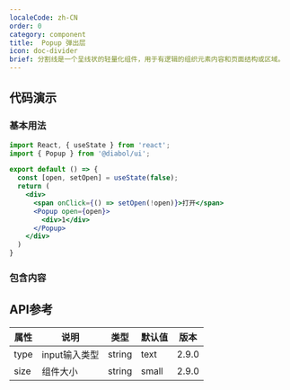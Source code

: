 ```yaml
---
localeCode: zh-CN
order: 0
category: component
title:  Popup 弹出层
icon: doc-divider 
brief: 分割线是一个呈线状的轻量化组件，用于有逻辑的组织元素内容和页面结构或区域。
---
```


## 代码演示

### 基本用法

```jsx live=true
import React, { useState } from 'react';
import { Popup } from '@diabol/ui';

export default () => {
  const [open, setOpen] = useState(false);
  return (
    <div>
      <span onClick={() => setOpen(!open)}>打开</span>
      <Popup open={open}>
        <div>1</div>
      </Popup>
    </div>
  )
}
```

### 包含内容


## API参考

| 属性       | 说明                                   | 类型             | 默认值   | 版本 |
|-----------|----------------------------------------|-----------------|---------|--------- |
| type      | input输入类型                           | string          | text    |2.9.0 |
| size      | 组件大小                                | string          | small   | 2.9.0 |
